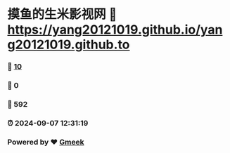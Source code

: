 # 摸鱼的生米影视网 :link: https://yang20121019.github.io/yang20121019.github.to 
### :page_facing_up: [10](https://yang20121019.github.io/yang20121019.github.to/tag.html) 
### :speech_balloon: 0 
### :hibiscus: 592 
### :alarm_clock: 2024-09-07 12:31:19 
### Powered by :heart: [Gmeek](https://github.com/Meekdai/Gmeek)

